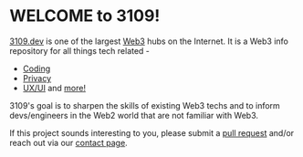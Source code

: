 # WELCOME to 3109!

[3109.dev](https://3109.dev) is one of the largest [Web3](https://www.3109.dev/glossary/web3/) hubs on the Internet. It is a Web3 info repository for all things tech related -

* [Coding](https://www.3109.dev/web3-coding/)
* [Privacy](https://www.3109.dev/web3-privacy-security/)
* [UX/UI](https://www.3109.dev/ux-ui/)
and [more!](https://www.3109.dev/web3-tools/) 

3109's goal is to sharpen the skills of existing Web3 techs and to inform devs/engineers in the Web2 world that are not familiar with Web3. 

If this project sounds interesting to you, please submit a [pull request](https://www.youtube.com/watch?v=YTbRzhQju4c&t=1s) and/or reach out via our [contact page](https://www.3109.dev/contact/). 
